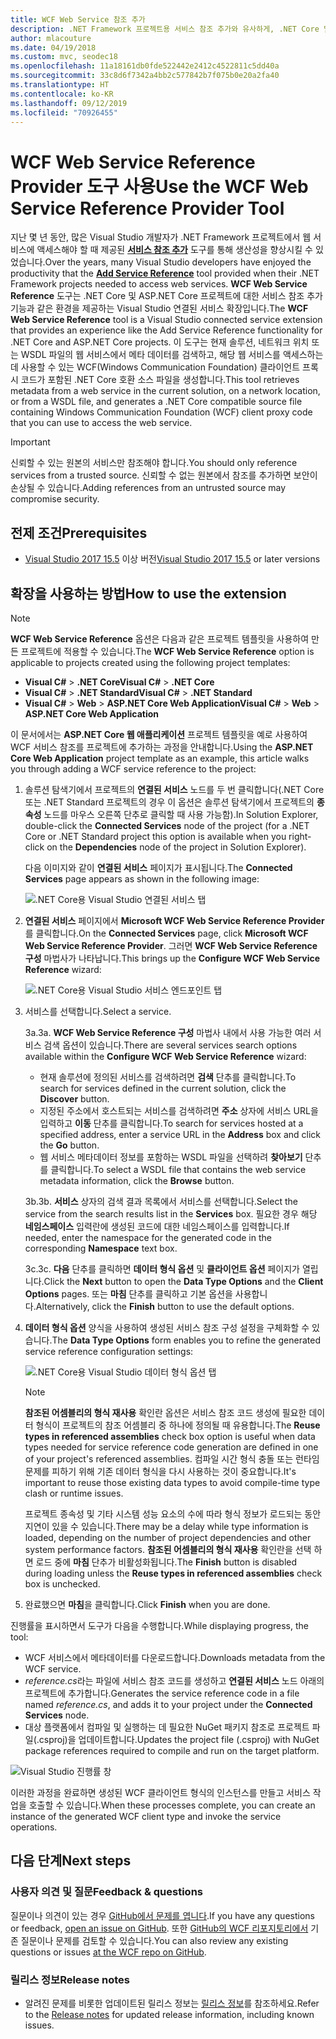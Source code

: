 ```yaml
---
title: WCF Web Service 참조 추가
description: .NET Framework 프로젝트용 서비스 참조 추가와 유사하게, .NET Core 및 ASP.NET Core 프로젝트 기능을 추가하는 Microsoft WCF Web Service Reference Provider 도구에 대한 개요입니다.
author: mlacouture
ms.date: 04/19/2018
ms.custom: mvc, seodec18
ms.openlocfilehash: 11a18161db0fde522442e2412c4522811c5dd40a
ms.sourcegitcommit: 33c8d6f7342a4bb2c577842b7f075b0e20a2fa40
ms.translationtype: HT
ms.contentlocale: ko-KR
ms.lasthandoff: 09/12/2019
ms.locfileid: "70926455"
---
```

# <a name="use-the-wcf-web-service-reference-provider-tool"></a><span data-ttu-id="78b04-103">WCF Web Service Reference Provider 도구 사용</span><span class="sxs-lookup"><span data-stu-id="78b04-103">Use the WCF Web Service Reference Provider Tool</span></span>

<span data-ttu-id="78b04-104">지난 몇 년 동안, 많은 Visual Studio 개발자가 .NET Framework 프로젝트에서 웹 서비스에 액세스해야 할 때 제공된 [**서비스 참조 추가**](/visualstudio/data-tools/how-to-add-update-or-remove-a-wcf-data-service-reference) 도구를 통해 생산성을 향상시킬 수 있었습니다.</span><span class="sxs-lookup"><span data-stu-id="78b04-104">Over the years, many Visual Studio developers have enjoyed the productivity that the [**Add Service Reference**](/visualstudio/data-tools/how-to-add-update-or-remove-a-wcf-data-service-reference) tool provided when their .NET Framework projects needed to access web services.</span></span>  <span data-ttu-id="78b04-105">**WCF Web Service Reference** 도구는 .NET Core 및 ASP.NET Core 프로젝트에 대한 서비스 참조 추가 기능과 같은 환경을 제공하는 Visual Studio 연결된 서비스 확장입니다.</span><span class="sxs-lookup"><span data-stu-id="78b04-105">The **WCF Web Service Reference** tool is a Visual Studio connected service extension that provides an experience like the Add Service Reference functionality for .NET Core and ASP.NET Core projects.</span></span> <span data-ttu-id="78b04-106">이 도구는 현재 솔루션, 네트워크 위치 또는 WSDL 파일의 웹 서비스에서 메타 데이터를 검색하고, 해당 웹 서비스를 액세스하는 데 사용할 수 있는 WCF(Windows Communication Foundation) 클라이언트 프록시 코드가 포함된 .NET Core 호환 소스 파일을 생성합니다.</span><span class="sxs-lookup"><span data-stu-id="78b04-106">This tool retrieves metadata from a web service in the current solution, on a network location, or from a WSDL file, and generates a .NET Core compatible source file containing Windows Communication Foundation (WCF) client proxy code that you can use to access the web service.</span></span>

> [!IMPORTANT]
> <span data-ttu-id="78b04-107">신뢰할 수 있는 원본의 서비스만 참조해야 합니다.</span><span class="sxs-lookup"><span data-stu-id="78b04-107">You should only reference services from a trusted source.</span></span> <span data-ttu-id="78b04-108">신뢰할 수 없는 원본에서 참조를 추가하면 보안이 손상될 수 있습니다.</span><span class="sxs-lookup"><span data-stu-id="78b04-108">Adding references from an untrusted source may compromise security.</span></span>

## <a name="prerequisites"></a><span data-ttu-id="78b04-109">전제 조건</span><span class="sxs-lookup"><span data-stu-id="78b04-109">Prerequisites</span></span>

* <span data-ttu-id="78b04-110">[Visual Studio 2017 15.5](https://aka.ms/vsdownload?utm_source=mscom&utm_campaign=msdocs) 이상 버전</span><span class="sxs-lookup"><span data-stu-id="78b04-110">[Visual Studio 2017 15.5](https://aka.ms/vsdownload?utm_source=mscom&utm_campaign=msdocs) or later versions</span></span>

## <a name="how-to-use-the-extension"></a><span data-ttu-id="78b04-111">확장을 사용하는 방법</span><span class="sxs-lookup"><span data-stu-id="78b04-111">How to use the extension</span></span>

> [!NOTE]
> <span data-ttu-id="78b04-112">**WCF Web Service Reference** 옵션은 다음과 같은 프로젝트 템플릿을 사용하여 만든 프로젝트에 적용할 수 있습니다.</span><span class="sxs-lookup"><span data-stu-id="78b04-112">The **WCF Web Service Reference** option is applicable to projects created using the following project templates:</span></span>
>
> * <span data-ttu-id="78b04-113">**Visual C#**  >  **.NET Core**</span><span class="sxs-lookup"><span data-stu-id="78b04-113">**Visual C#** > **.NET Core**</span></span>
> * <span data-ttu-id="78b04-114">**Visual C#**  >  **.NET Standard**</span><span class="sxs-lookup"><span data-stu-id="78b04-114">**Visual C#** > **.NET Standard**</span></span>
> * <span data-ttu-id="78b04-115">**Visual C#**  > **Web** > **ASP.NET Core Web Application**</span><span class="sxs-lookup"><span data-stu-id="78b04-115">**Visual C#** > **Web** > **ASP.NET Core Web Application**</span></span>

<span data-ttu-id="78b04-116">이 문서에서는 **ASP.NET Core 웹 애플리케이션** 프로젝트 템플릿을 예로 사용하여 WCF 서비스 참조를 프로젝트에 추가하는 과정을 안내합니다.</span><span class="sxs-lookup"><span data-stu-id="78b04-116">Using the **ASP.NET Core Web Application** project template as an example, this article walks you through adding a WCF service reference to the project:</span></span>

1. <span data-ttu-id="78b04-117">솔루션 탐색기에서 프로젝트의 **연결된 서비스** 노드를 두 번 클릭합니다(.NET Core 또는 .NET Standard 프로젝트의 경우 이 옵션은 솔루션 탐색기에서 프로젝트의 **종속성** 노드를 마우스 오른쪽 단추로 클릭할 때 사용 가능함).</span><span class="sxs-lookup"><span data-stu-id="78b04-117">In Solution Explorer, double-click the **Connected Services** node of the project (for a .NET Core or .NET Standard project this option is available when you right-click on the **Dependencies** node of the project in Solution Explorer).</span></span>

    <span data-ttu-id="78b04-118">다음 이미지와 같이 **연결된 서비스** 페이지가 표시됩니다.</span><span class="sxs-lookup"><span data-stu-id="78b04-118">The **Connected Services** page appears as shown in the following image:</span></span>

    ![.NET Core용 Visual Studio 연결된 서비스 탭](./media/wcf-web-service-reference-guide/wcfcs-ConnectedServicesPage.png)

2. <span data-ttu-id="78b04-120">**연결된 서비스** 페이지에서 **Microsoft WCF Web Service Reference Provider**를 클릭합니다.</span><span class="sxs-lookup"><span data-stu-id="78b04-120">On the **Connected Services** page, click **Microsoft WCF Web Service Reference Provider**.</span></span> <span data-ttu-id="78b04-121">그러면 **WCF Web Service Reference 구성** 마법사가 나타납니다.</span><span class="sxs-lookup"><span data-stu-id="78b04-121">This brings up the **Configure WCF Web Service Reference** wizard:</span></span>

    ![.NET Core용 Visual Studio 서비스 엔드포인트 탭](./media/wcf-web-service-reference-guide/wcfcs-ServiceEndpointPage.png)

3. <span data-ttu-id="78b04-123">서비스를 선택합니다.</span><span class="sxs-lookup"><span data-stu-id="78b04-123">Select a service.</span></span>

    <span data-ttu-id="78b04-124">3a.</span><span class="sxs-lookup"><span data-stu-id="78b04-124">3a.</span></span> <span data-ttu-id="78b04-125">**WCF Web Service Reference 구성** 마법사 내에서 사용 가능한 여러 서비스 검색 옵션이 있습니다.</span><span class="sxs-lookup"><span data-stu-id="78b04-125">There are several services search options available within the **Configure WCF Web Service Reference** wizard:</span></span>

     * <span data-ttu-id="78b04-126">현재 솔루션에 정의된 서비스를 검색하려면 **검색** 단추를 클릭합니다.</span><span class="sxs-lookup"><span data-stu-id="78b04-126">To search for services defined in the current solution, click the **Discover** button.</span></span>
     * <span data-ttu-id="78b04-127">지정된 주소에서 호스트되는 서비스를 검색하려면 **주소** 상자에 서비스 URL을 입력하고 **이동** 단추를 클릭합니다.</span><span class="sxs-lookup"><span data-stu-id="78b04-127">To search for services hosted at a specified address, enter a service URL in the **Address** box and click the **Go** button.</span></span>
     * <span data-ttu-id="78b04-128">웹 서비스 메타데이터 정보를 포함하는 WSDL 파일을 선택하려 **찾아보기** 단추를 클릭합니다.</span><span class="sxs-lookup"><span data-stu-id="78b04-128">To select a WSDL file that contains the web service metadata information, click the **Browse** button.</span></span>

    <span data-ttu-id="78b04-129">3b.</span><span class="sxs-lookup"><span data-stu-id="78b04-129">3b.</span></span> <span data-ttu-id="78b04-130">**서비스** 상자의 검색 결과 목록에서 서비스를 선택합니다.</span><span class="sxs-lookup"><span data-stu-id="78b04-130">Select the service from the search results list in the **Services** box.</span></span> <span data-ttu-id="78b04-131">필요한 경우 해당 **네임스페이스** 입력란에 생성된 코드에 대한 네임스페이스를 입력합니다.</span><span class="sxs-lookup"><span data-stu-id="78b04-131">If needed, enter the namespace for the generated code in the corresponding **Namespace** text box.</span></span>

    <span data-ttu-id="78b04-132">3c.</span><span class="sxs-lookup"><span data-stu-id="78b04-132">3c.</span></span> <span data-ttu-id="78b04-133">**다음** 단추를 클릭하면 **데이터 형식 옵션** 및 **클라이언트 옵션** 페이지가 열립니다.</span><span class="sxs-lookup"><span data-stu-id="78b04-133">Click the **Next** button to open the **Data Type Options** and the **Client Options** pages.</span></span> <span data-ttu-id="78b04-134">또는 **마침** 단추를 클릭하고 기본 옵션을 사용합니다.</span><span class="sxs-lookup"><span data-stu-id="78b04-134">Alternatively, click the **Finish** button to use the default options.</span></span>

4. <span data-ttu-id="78b04-135">**데이터 형식 옵션** 양식을 사용하여 생성된 서비스 참조 구성 설정을 구체화할 수 있습니다.</span><span class="sxs-lookup"><span data-stu-id="78b04-135">The **Data Type Options** form enables you to refine the generated service reference configuration settings:</span></span>

    ![.NET Core용 Visual Studio 데이터 형식 옵션 탭](./media/wcf-web-service-reference-guide/wcfcs-DataTypesPage.png)

    > [!NOTE]
    > <span data-ttu-id="78b04-137">**참조된 어셈블리의 형식 재사용** 확인란 옵션은 서비스 참조 코드 생성에 필요한 데이터 형식이 프로젝트의 참조 어셈블리 중 하나에 정의될 때 유용합니다.</span><span class="sxs-lookup"><span data-stu-id="78b04-137">The **Reuse types in referenced assemblies** check box option is useful when data types needed for service reference code generation are defined in one of your project's referenced assemblies.</span></span>  <span data-ttu-id="78b04-138">컴파일 시간 형식 충돌 또는 런타임 문제를 피하기 위해 기존 데이터 형식을 다시 사용하는 것이 중요합니다.</span><span class="sxs-lookup"><span data-stu-id="78b04-138">It's important to reuse those existing data types to avoid compile-time type clash or runtime issues.</span></span>

    <span data-ttu-id="78b04-139">프로젝트 종속성 및 기타 시스템 성능 요소의 수에 따라 형식 정보가 로드되는 동안 지연이 있을 수 있습니다.</span><span class="sxs-lookup"><span data-stu-id="78b04-139">There may be a delay while type information is loaded, depending on the number of project dependencies and other system performance factors.</span></span> <span data-ttu-id="78b04-140">**참조된 어셈블리의 형식 재사용** 확인란을 선택 하면 로드 중에 **마침** 단추가 비활성화됩니다.</span><span class="sxs-lookup"><span data-stu-id="78b04-140">The **Finish** button is disabled during loading unless the **Reuse types in referenced assemblies** check box is unchecked.</span></span>

5. <span data-ttu-id="78b04-141">완료했으면 **마침**을 클릭합니다.</span><span class="sxs-lookup"><span data-stu-id="78b04-141">Click **Finish** when you are done.</span></span>

<span data-ttu-id="78b04-142">진행률을 표시하면서 도구가 다음을 수행합니다.</span><span class="sxs-lookup"><span data-stu-id="78b04-142">While displaying progress, the tool:</span></span>

* <span data-ttu-id="78b04-143">WCF 서비스에서 메타데이터를 다운로드합니다.</span><span class="sxs-lookup"><span data-stu-id="78b04-143">Downloads metadata from the WCF service.</span></span>
* <span data-ttu-id="78b04-144">*reference.cs*라는 파일에 서비스 참조 코드를 생성하고 **연결된 서비스** 노드 아래의 프로젝트에 추가합니다.</span><span class="sxs-lookup"><span data-stu-id="78b04-144">Generates the service reference code in a file named *reference.cs*, and adds it to your project under the **Connected Services** node.</span></span>
* <span data-ttu-id="78b04-145">대상 플랫폼에서 컴파일 및 실행하는 데 필요한 NuGet 패키지 참조로 프로젝트 파일(.csproj)을 업데이트합니다.</span><span class="sxs-lookup"><span data-stu-id="78b04-145">Updates the project file (.csproj) with NuGet package references required to compile and run on the target platform.</span></span>

![Visual Studio 진행률 창](./media/wcf-web-service-reference-guide/wcfcs-ProgressWindow.png)

<span data-ttu-id="78b04-147">이러한 과정을 완료하면 생성된 WCF 클라이언트 형식의 인스턴스를 만들고 서비스 작업을 호출할 수 있습니다.</span><span class="sxs-lookup"><span data-stu-id="78b04-147">When these processes complete, you can create an instance of the generated WCF client type and invoke the service operations.</span></span>

## <a name="next-steps"></a><span data-ttu-id="78b04-148">다음 단계</span><span class="sxs-lookup"><span data-stu-id="78b04-148">Next steps</span></span>

### <a name="feedback--questions"></a><span data-ttu-id="78b04-149">사용자 의견 및 질문</span><span class="sxs-lookup"><span data-stu-id="78b04-149">Feedback & questions</span></span>

<span data-ttu-id="78b04-150">질문이나 의견이 있는 경우 [GitHub에서 문제를 엽니다](https://github.com/dotnet/wcf/issues/new).</span><span class="sxs-lookup"><span data-stu-id="78b04-150">If you have any questions or feedback, [open an issue on GitHub](https://github.com/dotnet/wcf/issues/new).</span></span> <span data-ttu-id="78b04-151">또한 [GitHub의 WCF 리포지토리에서](https://github.com/dotnet/wcf/issues?utf8=%E2%9C%93&q=is:issue%20label:tooling) 기존 질문이나 문제를 검토할 수 있습니다.</span><span class="sxs-lookup"><span data-stu-id="78b04-151">You can also review any existing questions or issues [at the WCF repo on GitHub](https://github.com/dotnet/wcf/issues?utf8=%E2%9C%93&q=is:issue%20label:tooling).</span></span>

### <a name="release-notes"></a><span data-ttu-id="78b04-152">릴리스 정보</span><span class="sxs-lookup"><span data-stu-id="78b04-152">Release notes</span></span>

* <span data-ttu-id="78b04-153">알려진 문제를 비롯한 업데이트된 릴리스 정보는 [릴리스 정보](https://github.com/dotnet/wcf/blob/master/release-notes/WCF-Web-Service-Reference-notes.md)를 참조하세요.</span><span class="sxs-lookup"><span data-stu-id="78b04-153">Refer to the [Release notes](https://github.com/dotnet/wcf/blob/master/release-notes/WCF-Web-Service-Reference-notes.md) for updated release information, including known issues.</span></span>
